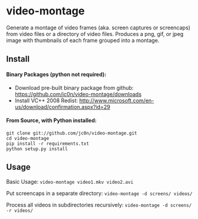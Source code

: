 video-montage
=============

Generate a montage of video frames (aka. screen captures or screencaps) from video files or a directory of video files. Produces a png, gif, or jpeg image with thumbnails of each frame grouped into a montage.

## Install

#### Binary Packages (python not required):

- Download pre-built binary package from github: https://github.com/jc0n/video-montage/downloads
- Install VC++ 2008 Redist: http://www.microsoft.com/en-us/download/confirmation.aspx?id=29

#### From Source, with Python installed:

```
git clone git://github.com/jc0n/video-montage.git
cd video-montage
pip install -r requirements.txt
python setup.py install
```

## Usage

Basic Usage:
`video-montage video1.mkv video2.avi`

Put screencaps in a separate directory:
`video-montage -d screens/ videos/`

Process all videos in subdirectories recursively:
`video-montage -d screens/ -r videos/`

